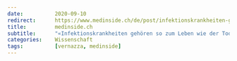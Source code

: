 ```yaml
---
date:          2020-09-10
redirect:      https://www.medinside.ch/de/post/infektionskrankheiten-gehoeren-so-zum-leben-wie-der-tod
title:         medinside.ch
subtitle:      "«Infektionskrankheiten gehören so zum Leben wie der Tod»"
categories:    Wissenschaft
tags:          [vernazza, medinside]
---
```

